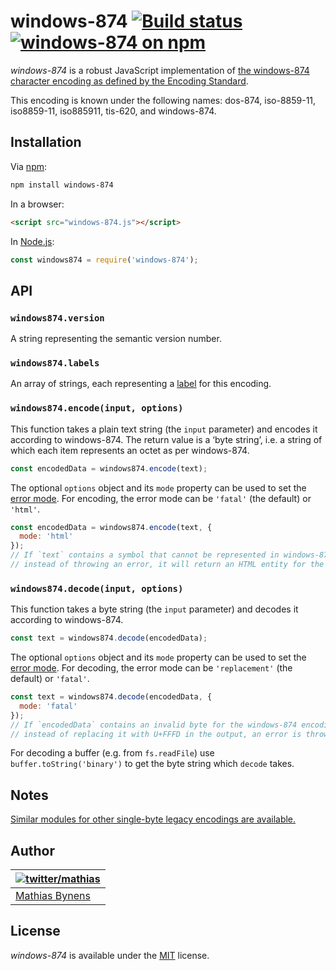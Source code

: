 # windows-874 [![Build status](https://github.com/mathiasbynens/windows-874/workflows/run-checks/badge.svg)](https://github.com/mathiasbynens/windows-874/actions?query=workflow%3Arun-checks) [![windows-874 on npm](https://img.shields.io/npm/v/windows-874)](https://www.npmjs.com/package/windows-874)

_windows-874_ is a robust JavaScript implementation of [the windows-874 character encoding as defined by the Encoding Standard](https://encoding.spec.whatwg.org/#windows-874).

This encoding is known under the following names: dos-874, iso-8859-11, iso8859-11, iso885911, tis-620, and windows-874.

## Installation

Via [npm](https://www.npmjs.com/):

```bash
npm install windows-874
```

In a browser:

```html
<script src="windows-874.js"></script>
```

In [Node.js](https://nodejs.org/):

```js
const windows874 = require('windows-874');
```

## API

### `windows874.version`

A string representing the semantic version number.

### `windows874.labels`

An array of strings, each representing a [label](https://encoding.spec.whatwg.org/#label) for this encoding.

### `windows874.encode(input, options)`

This function takes a plain text string (the `input` parameter) and encodes it according to windows-874. The return value is a ‘byte string’, i.e. a string of which each item represents an octet as per windows-874.

```js
const encodedData = windows874.encode(text);
```

The optional `options` object and its `mode` property can be used to set the [error mode](https://encoding.spec.whatwg.org/#error-mode). For encoding, the error mode can be `'fatal'` (the default) or `'html'`.

```js
const encodedData = windows874.encode(text, {
  mode: 'html'
});
// If `text` contains a symbol that cannot be represented in windows-874,
// instead of throwing an error, it will return an HTML entity for the symbol.
```

### `windows874.decode(input, options)`

This function takes a byte string (the `input` parameter) and decodes it according to windows-874.

```js
const text = windows874.decode(encodedData);
```

The optional `options` object and its `mode` property can be used to set the [error mode](https://encoding.spec.whatwg.org/#error-mode). For decoding, the error mode can be `'replacement'` (the default) or `'fatal'`.

```js
const text = windows874.decode(encodedData, {
  mode: 'fatal'
});
// If `encodedData` contains an invalid byte for the windows-874 encoding,
// instead of replacing it with U+FFFD in the output, an error is thrown.
```

For decoding a buffer (e.g. from `fs.readFile`) use `buffer.toString('binary')` to get the byte string which `decode` takes.

## Notes

[Similar modules for other single-byte legacy encodings are available.](https://www.npmjs.com/browse/keyword/legacy-encoding)

## Author

| [![twitter/mathias](https://gravatar.com/avatar/24e08a9ea84deb17ae121074d0f17125?s=70)](https://twitter.com/mathias "Follow @mathias on Twitter") |
|---|
| [Mathias Bynens](https://mathiasbynens.be/) |

## License

_windows-874_ is available under the [MIT](https://mths.be/mit) license.

